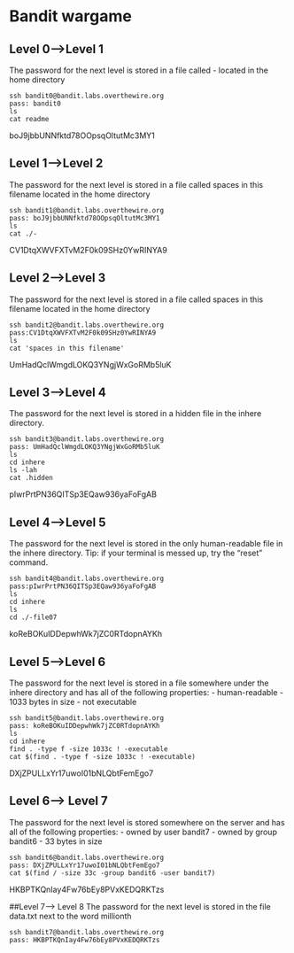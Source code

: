 # Bandit wargame

## Level 0-->Level 1
The password for the next level is stored in a file called - located in the home directory
```
ssh bandit0@bandit.labs.overthewire.org
pass: bandit0
ls
cat readme
```
boJ9jbbUNNfktd78OOpsqOltutMc3MY1

## Level 1-->Level 2
The password for the next level is stored in a file called spaces in this filename located in the home directory
```
ssh bandit1@bandit.labs.overthewire.org
pass: boJ9jbbUNNfktd78OOpsqOltutMc3MY1
ls
cat ./-
```
CV1DtqXWVFXTvM2F0k09SHz0YwRINYA9

## Level 2-->Level 3
The password for the next level is stored in a file called spaces in this filename located in the home directory
```
ssh bandit2@bandit.labs.overthewire.org
pass:CV1DtqXWVFXTvM2F0k09SHz0YwRINYA9
ls
cat 'spaces in this filename'
```
UmHadQclWmgdLOKQ3YNgjWxGoRMb5luK

## Level 3-->Level 4
The password for the next level is stored in a hidden file in the inhere directory.
```
ssh bandit3@bandit.labs.overthewire.org
pass: UmHadQclWmgdLOKQ3YNgjWxGoRMb5luK
ls
cd inhere
ls -lah
cat .hidden
```
pIwrPrtPN36QITSp3EQaw936yaFoFgAB

## Level 4-->Level 5
The password for the next level is stored in the only human-readable file in the inhere directory. Tip: if your terminal is messed up, try the “reset” command.

```
ssh bandit4@bandit.labs.overthewire.org
pass:pIwrPrtPN36QITSp3EQaw936yaFoFgAB
ls
cd inhere
ls
cd ./-file07
```
koReBOKuIDDepwhWk7jZC0RTdopnAYKh

## Level 5-->Level 6
The password for the next level is stored in a file somewhere under the inhere directory and has all of the following properties: - human-readable - 1033 bytes in size - not executable
```
ssh bandit5@bandit.labs.overthewire.org
pass: koReBOKuIDDepwhWk7jZC0RTdopnAYKh
ls
cd inhere
find . -type f -size 1033c ! -executable
cat $(find . -type f -size 1033c ! -executable)
```
DXjZPULLxYr17uwoI01bNLQbtFemEgo7

## Level 6--> Level 7
The password for the next level is stored somewhere on the server and has all of the following properties: - owned by user bandit7 - owned by group bandit6 - 33 bytes in size
```
ssh bandit6@bandit.labs.overthewire.org
pass: DXjZPULLxYr17uwoI01bNLQbtFemEgo7
cat $(find / -size 33c -group bandit6 -user bandit7)
```
HKBPTKQnIay4Fw76bEy8PVxKEDQRKTzs

##Level 7--> Level 8
The password for the next level is stored in the file data.txt next to the word millionth
```
ssh bandit7@bandit.labs.overthewire.org
pass: HKBPTKQnIay4Fw76bEy8PVxKEDQRKTzs
```
